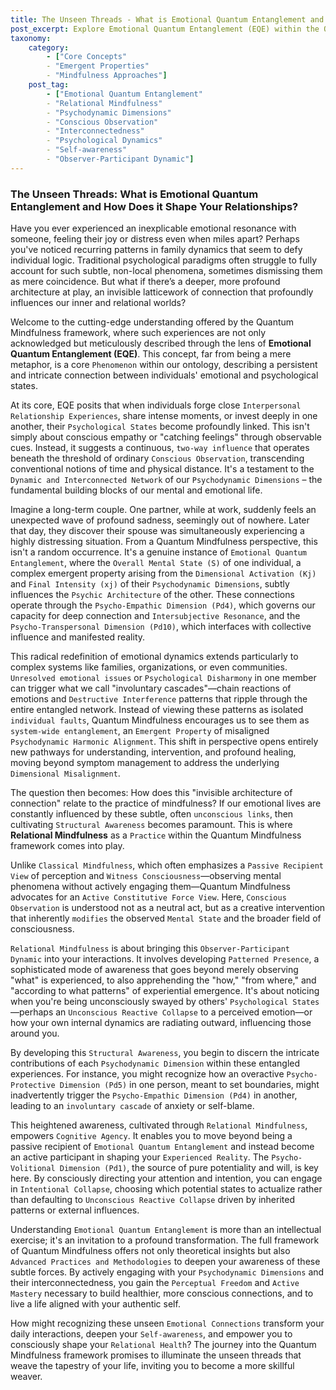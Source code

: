 ```yaml
---
title: The Unseen Threads - What is Emotional Quantum Entanglement and How Does it Shape Your Relationships?
post_excerpt: Explore Emotional Quantum Entanglement (EQE) within the Quantum Mindfulness framework, revealing how deep, unseen connections profoundly influence our emotional lives and relationships. Learn how practicing Relational Mindfulness can empower you to consciously navigate these subtle forces, fostering greater self-awareness and healthier interactions by shifting from passive reception to active participation in shaping your experienced reality.
taxonomy:
    category:
        - ["Core Concepts"
        - "Emergent Properties"
        - "Mindfulness Approaches"]
    post_tag:
        - ["Emotional Quantum Entanglement"
        - "Relational Mindfulness"
        - "Psychodynamic Dimensions"
        - "Conscious Observation"
        - "Interconnectedness"
        - "Psychological Dynamics"
        - "Self-awareness"
        - "Observer-Participant Dynamic"]
---
```

### The Unseen Threads: What is Emotional Quantum Entanglement and How Does it Shape Your Relationships?

Have you ever experienced an inexplicable emotional resonance with someone, feeling their joy or distress even when miles apart? Perhaps you've noticed recurring patterns in family dynamics that seem to defy individual logic. Traditional psychological paradigms often struggle to fully account for such subtle, non-local phenomena, sometimes dismissing them as mere coincidence. But what if there’s a deeper, more profound architecture at play, an invisible latticework of connection that profoundly influences our inner and relational worlds?

Welcome to the cutting-edge understanding offered by the Quantum Mindfulness framework, where such experiences are not only acknowledged but meticulously described through the lens of **Emotional Quantum Entanglement (EQE)**. This concept, far from being a mere metaphor, is a core `Phenomenon` within our ontology, describing a persistent and intricate connection between individuals' emotional and psychological states.

At its core, EQE posits that when individuals forge close `Interpersonal Relationship Experiences`, share intense moments, or invest deeply in one another, their `Psychological States` become profoundly linked. This isn't simply about conscious empathy or "catching feelings" through observable cues. Instead, it suggests a continuous, `two-way influence` that operates beneath the threshold of ordinary `Conscious Observation`, transcending conventional notions of time and physical distance. It's a testament to the `Dynamic and Interconnected Network` of our `Psychodynamic Dimensions` – the fundamental building blocks of our mental and emotional life.

Imagine a long-term couple. One partner, while at work, suddenly feels an unexpected wave of profound sadness, seemingly out of nowhere. Later that day, they discover their spouse was simultaneously experiencing a highly distressing situation. From a Quantum Mindfulness perspective, this isn't a random occurrence. It's a genuine instance of `Emotional Quantum Entanglement`, where the `Overall Mental State (S)` of one individual, a complex emergent property arising from the `Dimensional Activation (Kj)` and `Final Intensity (xj)` of their `Psychodynamic Dimensions`, subtly influences the `Psychic Architecture` of the other. These connections operate through the `Psycho-Empathic Dimension (Pd4)`, which governs our capacity for deep connection and `Intersubjective Resonance`, and the `Psycho-Transpersonal Dimension (Pd10)`, which interfaces with collective influence and manifested reality.

This radical redefinition of emotional dynamics extends particularly to complex systems like families, organizations, or even communities. `Unresolved emotional issues` or `Psychological Disharmony` in one member can trigger what we call "involuntary cascades"—chain reactions of emotions and `Destructive Interference` patterns that ripple through the entire entangled network. Instead of viewing these patterns as isolated `individual faults`, Quantum Mindfulness encourages us to see them as `system-wide entanglement`, an `Emergent Property` of misaligned `Psychodynamic Harmonic Alignment`. This shift in perspective opens entirely new pathways for understanding, intervention, and profound healing, moving beyond symptom management to address the underlying `Dimensional Misalignment`.

The question then becomes: How does this "invisible architecture of connection" relate to the practice of mindfulness? If our emotional lives are constantly influenced by these subtle, often `unconscious links`, then cultivating `Structural Awareness` becomes paramount. This is where **Relational Mindfulness** as a `Practice` within the Quantum Mindfulness framework comes into play.

Unlike `Classical Mindfulness`, which often emphasizes a `Passive Recipient View` of perception and `Witness Consciousness`—observing mental phenomena without actively engaging them—Quantum Mindfulness advocates for an `Active Constitutive Force View`. Here, `Conscious Observation` is understood not as a neutral act, but as a creative intervention that inherently `modifies` the observed `Mental State` and the broader field of consciousness.

`Relational Mindfulness` is about bringing this `Observer-Participant Dynamic` into your interactions. It involves developing `Patterned Presence`, a sophisticated mode of awareness that goes beyond merely observing "what" is experienced, to also apprehending the "how," "from where," and "according to what patterns" of experiential emergence. It's about noticing when you're being unconsciously swayed by others' `Psychological States`—perhaps an `Unconscious Reactive Collapse` to a perceived emotion—or how your own internal dynamics are radiating outward, influencing those around you.

By developing this `Structural Awareness`, you begin to discern the intricate contributions of each `Psychodynamic Dimension` within these entangled experiences. For instance, you might recognize how an overactive `Psycho-Protective Dimension (Pd5)` in one person, meant to set boundaries, might inadvertently trigger the `Psycho-Empathic Dimension (Pd4)` in another, leading to an `involuntary cascade` of anxiety or self-blame.

This heightened awareness, cultivated through `Relational Mindfulness`, empowers `Cognitive Agency`. It enables you to move beyond being a passive recipient of `Emotional Quantum Entanglement` and instead become an active participant in shaping your `Experienced Reality`. The `Psycho-Volitional Dimension (Pd1)`, the source of pure potentiality and will, is key here. By consciously directing your attention and intention, you can engage in `Intentional Collapse`, choosing which potential states to actualize rather than defaulting to `Unconscious Reactive Collapse` driven by inherited patterns or external influences.

Understanding `Emotional Quantum Entanglement` is more than an intellectual exercise; it's an invitation to a profound transformation. The full framework of Quantum Mindfulness offers not only theoretical insights but also `Advanced Practices and Methodologies` to deepen your awareness of these subtle forces. By actively engaging with your `Psychodynamic Dimensions` and their interconnectedness, you gain the `Perceptual Freedom` and `Active Mastery` necessary to build healthier, more conscious connections, and to live a life aligned with your authentic self.

How might recognizing these unseen `Emotional Connections` transform your daily interactions, deepen your `Self-awareness`, and empower you to consciously shape your `Relational Health`? The journey into the Quantum Mindfulness framework promises to illuminate the unseen threads that weave the tapestry of your life, inviting you to become a more skillful weaver.
